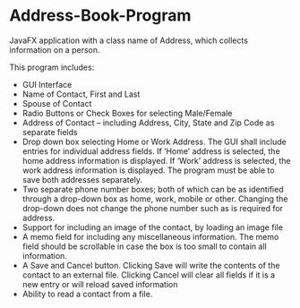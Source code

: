 # Address-Book-Program
JavaFX application with a class name of Address, which collects information on a person.

This program includes: 
- GUI Interface
- Name of Contact, First and Last
- Spouse of Contact
- Radio Buttons or Check Boxes for selecting Male/Female
- Address of Contact – including Address, City, State and Zip Code as separate fields
- Drop down box selecting Home or Work Address. The GUI shall include entries for individual address
fields. If ‘Home’ address is selected, the home address information is displayed. If ‘Work’ address is
selected, the work address information is displayed. The program must be able to save both addresses
separately.
- Two separate phone number boxes; both of which can be as identified through a drop-down box as
home, work, mobile or other. Changing the drop-down does not change the phone number such as is
required for address.
- Support for including an image of the contact, by loading an image file
- A memo field for including any miscellaneous information. The memo field should be scrollable in case
the box is too small to contain all information.
- A Save and Cancel button. Clicking Save will write the contents of the contact to an external file.
Clicking Cancel will clear all fields if it is a new entry or will reload saved information
- Ability to read a contact from a file.
